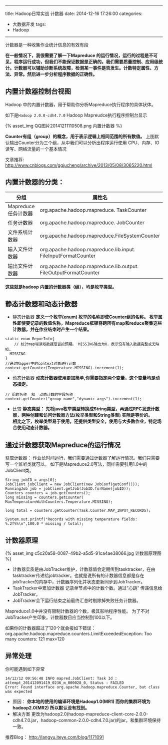 ﻿----
title: Hadoop日常实战 计数器
date: 2014-12-16 17:26:00
categories: 
- 大数据开发
tags:
- Hadoop
----

计数器是一种收集作业统计信息的有效有段

  **在一般情况下，我很需要了解一下Mapreduce 的运行情况，运行的过程是不可见，程序运行成功，但我们不能保证数据是正确的。我们需要质量控制、应用级统计。计数器可以辅助诊断系统故障，检测某一事件是否发生。计数特定属性、方法、异常。然后进一步分析程序数据的正确性。**


## 内置计数器控制台视图

Hadoop 中的内置计数器，用于帮助你分析Mapreduce执行程序的具体状体。

如下是`Hadoop 2.0.0-cdh4.7.0` Hadoop Mapreudce执行程序控制台显示



{% asset_img QQ图片20141211110508.png 内置计数器 %}

 **Counter有组（group）的概念，用于表示逻辑上相同范围的所有数值。**
上图默认输出Counter分为三个组，从中我们可以分析出程序运行使用 CPU、内存、IO读写、网络流量的一个基本情况 

文章推荐: http://www.cnblogs.com/ggjucheng/archive/2013/05/08/3065220.html

## 内置计数器的分类：

分组 |  属性名
--- | ---
Mapreduce任务计数器  | org.apache.hadoop.mapreduce. TaskCounter
任务计数器 | org.apache.hadoop.mapreduce. JobCounter
文件系统计数器 | org.apache.hadoop.mapreduce.FileSystemCounter
输入文件计数器 | org.apache.hadoop.mapreduce.lib.input. FileInputFormatCounter
输出文件计数器 | org.apache.hadoop.mapreduce.lib.output. FileOutputFormatCounter

**这些就是hadoop 内置的计数器类（组），均是枚举类型。**

## 静态计数器和动态计数器

* 静态计数器
**定义一个枚举(enum) 枚举的名称即使Counter组的名称。 枚举属性即使要记录的数值名称，Mapreduce框架将跨所有map和reduce聚集这些计数器，并在作业结束时产生一个结果。**
```
static enum ReporInfo{
    // 统计map端读取数据是否按预期。 MISSING输出为0，表示没有输入数据完整或无缺损。
  MISSING
}
//通过Mapper中的context对象进行计数
context.getCounter(Temperature.MISSING).increment(1);
```
* 动态计数器
**动态计数器使用更加简单,你需要指定两个变量，这个变量均是动态指定。**
```
// 组的名称  和  动态计数的字段名称
context.getCounter("group name","dynamic args").increment(1);
```
* 比较
**静态类型： 先将java枚举类型转换成String类型，再通过RPC发送计数器，两种创建和访问计数器方法(枚举类型和String类型) 实际是等价的。    
相比之下，枚举类型易于使用，还提供类型安全，使用与大多数作业，特定场合使用动态计数器。**

## 通过计数器获取Mapreduce的运行情况
获取计数器：  作业长时间运行，我们需要通过计数器了解运行情况。我们只需要写一个监听类就可以。
如下是Mapreduce2.0写法，同样需要引用1.0中的JobClient类。
```
String jobID = args[0];
JobClient jobClient = new JobClient(new JobConf(getConf()));
RunningJob job = jobClient.getJob(JobID.forName(jobID));
Counters counters = job.getCounters();
long missing = counters.getCounter(
MaxTemperatureWithCounters.Temperature.MISSING);
    
long total = counters.getCounter(Task.Counter.MAP_INPUT_RECORDS);

System.out.printf("Records with missing temperature fields: %.2f%%\n",100.0 * missing / total);
```

## 计数器原理

{% asset_img c5c20a58-0087-49b2-a5d5-91ca4ae38066.jpg 计数器原理图 %}
* 计数器实质是由JobTracker维护，计数器值会定期传到tasktracker，在由tasktracker传递给jobtracker。也就是说所有的计数器信息都是存在jobTracker的内存中，计数器序列化并状态更新同步到JobTracker。
* TaskTracker中累加计数器 记录单节点中的计数个数。通过“心跳“ 传递信息给JobTracker。
* JobTracker会下运行结束之前最终汇总时剔除掉失败任务计数器。


Mapreduce1.0中并没有限制计数器的个数，极其影响程序性能。
为了不对JobTracker产生印象。计数器数目应当控制到100以下。

如果你的计数器超过了120个就会报如下错误：
org.apache.hadoop.mapreduce.counters.LimitExceededException: Too many counters: 121 max=120

## 异常处理
你可能遇到如下异常
```
14/12/12 09:56:48 INFO mapred.JobClient: Task Id : attempt_201412091419_0236_m_000028_0, Status : FAILED
Error: Found interface org.apache.hadoop.mapreduce.Counter, but class was expected
```
* 原因：
**你本地的使用的编译环境是Hadoop1.0(MR1) 而你的集群环境为hadoop2.0(MR2) 所以默认没有找到。**
* 解决方案
更改为hadoop2.0(hadoop-mapreduce-client-core-2.0.0-cdh4.7.0.jar，hadoop-common-2.0.0-cdh4.7.0.jar)的jar。和集群环境保持一致。

推荐Blog：
http://langyu.iteye.com/blog/1171091



